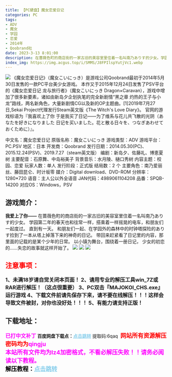 ```yaml
---
title: 【PC硬盘】魔女恋爱日记
categories: PC
tags:
- ADV
- 魔女
- 学园
- 恋爱
- 2014年
- Qoobrand社
date: 2023-3-13 8:01:00
description: 在蔷薇色町的商店街的一家古旧的美容室里住着一名叫南乃ありす的少女。学园第二年的春天也和往常一样，搭乘着一样摇晃的电车，和朋友们一起度过。直到有一天。
index_img: https://img.acgus.top/i/SMMS/J8FPIlspYutjVc1.webp
---
```

![](https://img.acgus.top/i/SMMS/J8FPIlspYutjVc1.webp)
《魔女恋爱日记》（魔女こいにっき）是游戏公司Qoobrand最初于2014年5月30日发售的一款PC平台美少女游戏。
本作又于2015年12月24日发售了PSV平台的《魔女恋爱日记 龙与旅行者》（魔女こいにっき Dragon×Caravan），游戏中增加了很多新要素，诸如由新岛夕企划执笔的完全新剧情“黑之章 灼热的王子与小龙”路线，两名新角色，大量新剧情CG以及新的OP主题曲。[1]2019年7月27日,Sekai Project代理发行Steam英文版《The Witch's Love Diary》。
官网的游戏标语为『我喜欢上了你 于是我买了日记——为了维系与花儿共飞散的光阴（あなたを好きになりました 日记を买いました。花と散る日々を、つなぎあわせておくために）』。

中文名：魔女恋爱日记
原版名称：魔女こいにっき
游戏类型：ADV
游戏平台：PC.PSV
地区：日本
开发商：Qoobrand
发行日期：2014.05.30(PC)、2015.12.24(PSV)、2019.7.27（steam英文版）
编剧：新岛夕、佐藤礼、博恵夏树
主要配音：石原舞、中岛裕美子
背景音乐：水月陵、樋口秀树
内容主题：校园、恋爱
玩家人数：单人
发行阶段：正式版
结局数：2 个
主要角色：南乃爱丽丝、藤田昆仑、时计坂零
媒介：Digital download、DVD-ROM
分辨率：1280*720
语音：主人公以外全语音
JAN代码：4989061104208
品番：SPQB-14200
对应OS：Windows，PSV

## 游戏简介：
**我爱上了你——**
在蔷薇色町的商店街的一家古旧的美容室里住着一名叫南乃ありす的少女。
学园第二年的春天也和往常一样，搭乘着一样摇晃的电车，和朋友们一起度过。
直到有一天。
和朋友们一起、在学园外的森林中的时钟塔探险的ありす捡到了一本从塔上掉落下来的神奇的日记。
带回来赶紧看了日记里的内容，那里面的记载的是某个少年的日常。
以小镇为舞台，围绕着一册日记，
少女的初恋的……失恋的故事就这样开始了。
![](https://img.acgus.top/i/SMMS/etFgKdIOuEY8jrl.webp)
![](https://img.acgus.top/i/SMMS/KSUsAn6DbtJ1m3f.webp)
![](https://img.acgus.top/i/SMMS/Sr8EfmzCLZ9xiM.webp)





## <font color=#FF0000 >注意事项：</font>
<font size=3><b>1、未满18岁请自觉关闭本页面！
2、请用专业的解压工具win_7Z或RAR进行解压！（这点很重要）
3、PC双击『MAJOKOI_CHS.exe』运行游戏
4、下载文件前请先保存下来，请不要在线解压！！！这样会导致文件被封，对你也没好处！！！
5、有能力请支持正版！</b></font>

## 下载地址：
<font color=#FF00FF size=3><b>已打中文补丁</b></font>
<b>百度网盘下载点：</b><a href="https://pan.baidu.com/s/1PS6ynV9moL7dqB13P427TA?pwd=6qaq" style="color: #87CEEB;"><b>点击跳转</b></a> 提取码:6qaq
<a style="padding: 0" href="https://post.qingju.org/AD/"><img style="max-width:100%" src="https://img.acgus.top/i/2024/07/478f689b8021d8d499ab43d21acf137a.gif" alt=""></a>
<b><font color=#FF0000 size=4>网站所有资源解压密码均为</b></font><b><font color=#FF00FF size=4>qingju</font><font color=#FF0000 ></font></b><br><b><font color=#FF00FF size=4>本站所有文件均为lz4加密格式，不看必解压失败！！请务必阅读以下教程。</b></font><br><b><font color=#000 size=4>解压教程：</b><a href="https://post.qingju.org/tutorial/000/" style="color: #87CEEB;"><b>点击跳转</b></a>
